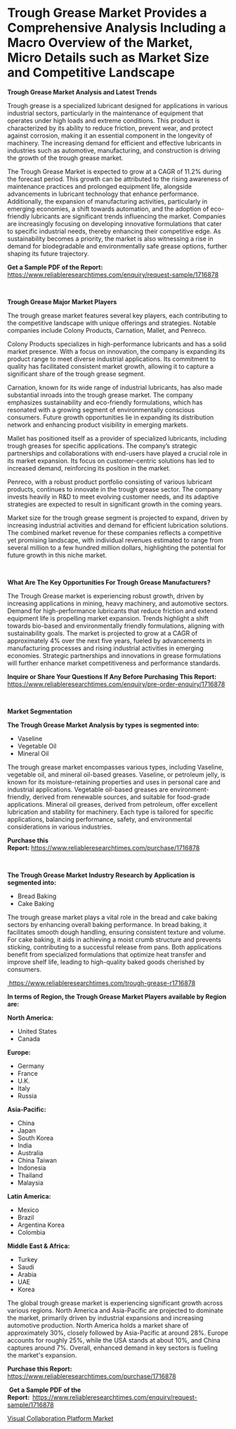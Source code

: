 <p><h1>Trough Grease Market Provides a Comprehensive Analysis Including a Macro Overview of the Market, Micro Details such as Market Size and Competitive Landscape</h1></p><p><strong>Trough Grease Market Analysis and Latest Trends</strong></p>
<p><p>Trough grease is a specialized lubricant designed for applications in various industrial sectors, particularly in the maintenance of equipment that operates under high loads and extreme conditions. This product is characterized by its ability to reduce friction, prevent wear, and protect against corrosion, making it an essential component in the longevity of machinery. The increasing demand for efficient and effective lubricants in industries such as automotive, manufacturing, and construction is driving the growth of the trough grease market.</p><p>The Trough Grease Market is expected to grow at a CAGR of 11.2% during the forecast period. This growth can be attributed to the rising awareness of maintenance practices and prolonged equipment life, alongside advancements in lubricant technology that enhance performance. Additionally, the expansion of manufacturing activities, particularly in emerging economies, a shift towards automation, and the adoption of eco-friendly lubricants are significant trends influencing the market. Companies are increasingly focusing on developing innovative formulations that cater to specific industrial needs, thereby enhancing their competitive edge. As sustainability becomes a priority, the market is also witnessing a rise in demand for biodegradable and environmentally safe grease options, further shaping its future trajectory.</p></p>
<p><strong>Get a Sample PDF of the Report:&nbsp;</strong> <a href="https://www.reliableresearchtimes.com/enquiry/request-sample/1716878?utm_campaign=2006&utm_medium=2&utm_source=Github&utm_content=ia&utm_term=28122024&utm_id=trough-grease">https://www.reliableresearchtimes.com/enquiry/request-sample/1716878</a></p>
<p>&nbsp;</p>
<p><strong>Trough Grease Major Market Players</strong></p>
<p><p>The trough grease market features several key players, each contributing to the competitive landscape with unique offerings and strategies. Notable companies include Colony Products, Carnation, Mallet, and Penreco.</p><p>Colony Products specializes in high-performance lubricants and has a solid market presence. With a focus on innovation, the company is expanding its product range to meet diverse industrial applications. Its commitment to quality has facilitated consistent market growth, allowing it to capture a significant share of the trough grease segment.</p><p>Carnation, known for its wide range of industrial lubricants, has also made substantial inroads into the trough grease market. The company emphasizes sustainability and eco-friendly formulations, which has resonated with a growing segment of environmentally conscious consumers. Future growth opportunities lie in expanding its distribution network and enhancing product visibility in emerging markets.</p><p>Mallet has positioned itself as a provider of specialized lubricants, including trough greases for specific applications. The company’s strategic partnerships and collaborations with end-users have played a crucial role in its market expansion. Its focus on customer-centric solutions has led to increased demand, reinforcing its position in the market.</p><p>Penreco, with a robust product portfolio consisting of various lubricant products, continues to innovate in the trough grease sector. The company invests heavily in R&D to meet evolving customer needs, and its adaptive strategies are expected to result in significant growth in the coming years.</p><p>Market size for the trough grease segment is projected to expand, driven by increasing industrial activities and demand for efficient lubrication solutions. The combined market revenue for these companies reflects a competitive yet promising landscape, with individual revenues estimated to range from several million to a few hundred million dollars, highlighting the potential for future growth in this niche market.</p></p>
<p>&nbsp;</p>
<p><strong>What Are The Key Opportunities For Trough Grease Manufacturers?</strong></p>
<p><p>The Trough Grease market is experiencing robust growth, driven by increasing applications in mining, heavy machinery, and automotive sectors. Demand for high-performance lubricants that reduce friction and extend equipment life is propelling market expansion. Trends highlight a shift towards bio-based and environmentally friendly formulations, aligning with sustainability goals. The market is projected to grow at a CAGR of approximately 4% over the next five years, fueled by advancements in manufacturing processes and rising industrial activities in emerging economies. Strategic partnerships and innovations in grease formulations will further enhance market competitiveness and performance standards.</p></p>
<p><strong>Inquire or Share Your Questions If Any Before Purchasing This Report:</strong> <a href="https://www.reliableresearchtimes.com/enquiry/pre-order-enquiry/1716878?utm_campaign=2006&utm_medium=2&utm_source=Github&utm_content=ia&utm_term=28122024&utm_id=trough-grease">https://www.reliableresearchtimes.com/enquiry/pre-order-enquiry/1716878</a></p>
<p>&nbsp;</p>
<p><strong>Market Segmentation</strong></p>
<p><strong>The Trough Grease Market Analysis by types is segmented into:</strong></p>
<p><ul><li>Vaseline</li><li>Vegetable Oil</li><li>Mineral Oil</li></ul></p>
<p><p>The trough grease market encompasses various types, including Vaseline, vegetable oil, and mineral oil-based greases. Vaseline, or petroleum jelly, is known for its moisture-retaining properties and uses in personal care and industrial applications. Vegetable oil-based greases are environment-friendly, derived from renewable sources, and suitable for food-grade applications. Mineral oil greases, derived from petroleum, offer excellent lubrication and stability for machinery. Each type is tailored for specific applications, balancing performance, safety, and environmental considerations in various industries.</p></p>
<p><strong>Purchase this Report:&nbsp;</strong><a href="https://www.reliableresearchtimes.com/purchase/1716878?utm_campaign=2006&utm_medium=2&utm_source=Github&utm_content=ia&utm_term=28122024&utm_id=trough-grease">https://www.reliableresearchtimes.com/purchase/1716878</a></p>
<p>&nbsp;</p>
<p><strong>The Trough Grease Market Industry Research by Application is segmented into:</strong></p>
<p><ul><li>Bread Baking</li><li>Cake Baking</li></ul></p>
<p><p>The trough grease market plays a vital role in the bread and cake baking sectors by enhancing overall baking performance. In bread baking, it facilitates smooth dough handling, ensuring consistent texture and volume. For cake baking, it aids in achieving a moist crumb structure and prevents sticking, contributing to a successful release from pans. Both applications benefit from specialized formulations that optimize heat transfer and improve shelf life, leading to high-quality baked goods cherished by consumers.</p></p>
<p><a href="https://www.reliableresearchtimes.com/trough-grease-r1716878?utm_campaign=2006&utm_medium=2&utm_source=Github&utm_content=ia&utm_term=28122024&utm_id=trough-grease">&nbsp;https://www.reliableresearchtimes.com/trough-grease-r1716878</a></p>
<p><strong>In terms of Region, the Trough Grease Market Players available by Region are:</strong></p>
<p>
    <p> <strong> North America: </strong>
        <ul>
            <li>United States</li>
            <li>Canada</li>
        </ul>
        </p> 
    <p> <strong> Europe: </strong>
        <ul>
            <li>Germany</li>
            <li>France</li>
            <li>U.K.</li>
            <li>Italy</li>
            <li>Russia</li>
        </ul>
        </p> 
    <p> <strong> Asia-Pacific: </strong>
        <ul>
            <li>China</li>
            <li>Japan</li>
            <li>South Korea</li>
            <li>India</li>
            <li>Australia</li>
            <li>China Taiwan</li>
            <li>Indonesia</li>
            <li>Thailand</li>
            <li>Malaysia</li>
        </ul>
        </p> 
    <p> <strong> Latin America: </strong>
        <ul>
            <li>Mexico</li>
            <li>Brazil</li>
            <li>Argentina Korea</li>
            <li>Colombia</li>
        </ul>
        </p> 
    <p> <strong> Middle East & Africa: </strong>
        <ul>
            <li>Turkey</li>
            <li>Saudi</li>
            <li>Arabia</li>
            <li>UAE</li>
            <li>Korea</li>
        </ul>
    </p>
    </p>
<p><p>The global trough grease market is experiencing significant growth across various regions. North America and Asia-Pacific are projected to dominate the market, primarily driven by industrial expansions and increasing automotive production. North America holds a market share of approximately 30%, closely followed by Asia-Pacific at around 28%. Europe accounts for roughly 25%, while the USA stands at about 10%, and China captures around 7%. Overall, enhanced demand in key sectors is fueling the market's expansion.</p></p>
<p><strong>Purchase this Report: </strong><a href="https://www.reliableresearchtimes.com/purchase/1716878?utm_campaign=2006&utm_medium=2&utm_source=Github&utm_content=ia&utm_term=28122024&utm_id=trough-grease">https://www.reliableresearchtimes.com/purchase/1716878</a></p>
<p>&nbsp;<strong>Get a Sample PDF of the Report:&nbsp;&nbsp;</strong><a href="https://www.reliableresearchtimes.com/enquiry/request-sample/1716878?utm_campaign=2006&utm_medium=2&utm_source=Github&utm_content=ia&utm_term=28122024&utm_id=trough-grease">https://www.reliableresearchtimes.com/enquiry/request-sample/1716878</a></p>
<p><strong></strong></p>
<p><p><a href="https://github.com/bmorecock/Market-Research-Report-List-5/blob/main/visual-collaboration-platform-market.md?utm_campaign=2006&utm_medium=2&utm_source=Github&utm_content=ia&utm_term=28122024&utm_id=trough-grease">Visual Collaboration Platform Market</a></p></p>
